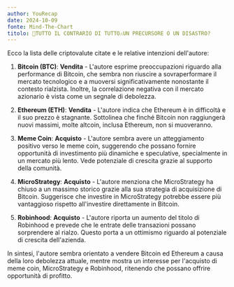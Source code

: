 ```yaml
---
author: YouRecap
date: 2024-10-09
fonte: Mind-The-Chart 
titolo: 🚨TUTTO IL CONTRARIO DI TUTTO⚠️UN PRECURSORE O UN DISASTRO?
---
```


Ecco la lista delle criptovalute citate e le relative intenzioni dell'autore:

1. **Bitcoin (BTC)**: **Vendita** - L'autore esprime preoccupazioni riguardo alla performance di Bitcoin, che sembra non riuscire a sovraperformare il mercato tecnologico e a muoversi significativamente nonostante il contesto rialzista. Inoltre, la correlazione negativa con il mercato azionario è vista come un segnale di debolezza.

2. **Ethereum (ETH)**: **Vendita** - L'autore indica che Ethereum è in difficoltà e il suo prezzo è stagnante. Sottolinea che finché Bitcoin non raggiungerà nuovi massimi, molte altcoin, inclusa Ethereum, non si muoveranno.

3. **Meme Coin**: **Acquisto** - L'autore sembra avere un atteggiamento positivo verso le meme coin, suggerendo che possano fornire opportunità di investimento più dinamiche e speculative, specialmente in un mercato più lento. Vede potenziale di crescita grazie al supporto della comunità.

4. **MicroStrategy**: **Acquisto** - L'autore menziona che MicroStrategy ha chiuso a un massimo storico grazie alla sua strategia di acquisizione di Bitcoin. Suggerisce che investire in MicroStrategy potrebbe essere più vantaggioso rispetto all'investire direttamente in Bitcoin.

5. **Robinhood**: **Acquisto** - L'autore riporta un aumento del titolo di Robinhood e prevede che le entrate delle transazioni possano sorprendere al rialzo. Questo porta a un ottimismo riguardo al potenziale di crescita dell'azienda.

In sintesi, l'autore sembra orientato a vendere Bitcoin ed Ethereum a causa della loro debolezza attuale, mentre mostra un interesse per l'acquisto di meme coin, MicroStrategy e Robinhood, ritenendo che possano offrire opportunità di profitto.
